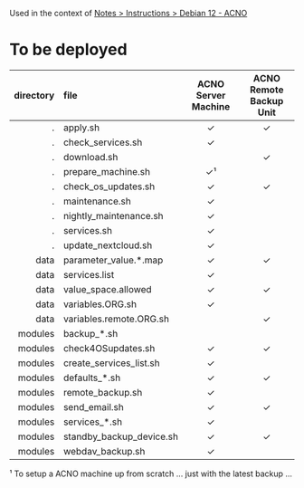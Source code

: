 Used in the context of [Notes > Instructions > Debian 12 - ACNO](https://github.com/dietriclX/Notes/tree/ebb679739c662fa7bc3f94251457c137d79347f7/Instructions/Debian%2012%20-%20ACNO)

# To be deployed

| directory | file | ACNO Server Machine | ACNO Remote Backup Unit |
| ---: | :--- | :---: | :---: |
| . | apply.sh | ✓ | ✓ |
| . | check_services.sh | ✓ |  |
| . | download.sh |  | ✓ |
| . | prepare_machine.sh | ✓¹ |  |
| . | check_os_updates.sh | ✓ | ✓ |
| . | maintenance.sh | ✓ |  |
| . | nightly_maintenance.sh | ✓ |  |
| . | services.sh | ✓ |  |
| . | update_nextcloud.sh | ✓ |  |
| data | parameter_value.*.map | ✓ | ✓ |
| data | services.list | ✓ |  |
| data | value_space.allowed | ✓ | ✓ |
| data | variables.ORG.sh | ✓ |  |
| data | variables.remote.ORG.sh |  | ✓ |
| modules | backup_*.sh
| modules | check4OSupdates.sh | ✓ | ✓ |
| modules | create_services_list.sh | ✓ |  |
| modules | defaults_*.sh | ✓ | ✓ |
| modules | remote_backup.sh | ✓ |  |
| modules | send_email.sh | ✓ | ✓ |
| modules | services_*.sh | ✓ |  |
| modules | standby_backup_device.sh | ✓ | ✓ |
| modules | webdav_backup.sh | ✓ |  |

¹ To setup a ACNO machine up from scratch ... just with the latest backup ...